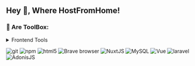## Hey 👋, Where HostFromHome!

### 🔨 Are ToolBox:

<details>
  <summary>Frontend Tools</b></summary>
  <br/>

  ![React](https://img.shields.io/badge/-React-45b8d8?style=flat&logo=react&logoColor=white)&nbsp;
  ![TypeScript](https://img.shields.io/badge/-TypeScript-007ACC?style=flat&logo=typescript&logoColor=white)&nbsp;
  ![HTML5](https://img.shields.io/badge/-HTML5-E34F26?style=flat&logo=html5&logoColor=white)&nbsp;
</details>

<p>
  
  <img alt="git" src="https://img.shields.io/badge/-Git-F05032?style=flat&logo=git&logoColor=white" />
  <img alt="npm" src="https://img.shields.io/badge/-NPM-CB3837?style=flat&logo=npm&logoColor=white" />
  <img alt="html5" src="" />
  <img alt="Brave browser" src="https://img.shields.io/badge/-Brave_Browser-FB542B?style=flat&logo=brave&logoColor=white" />
  <img alt="NuxtJS" src="https://img.shields.io/badge/nuxt.js-00DC82?style=for-the-badge&style=flat&logo=nuxt.js&logoColor=white" />
  <img alt="MySQL" src="https://img.shields.io/badge/-MySQL-4479A1?style=flat&logo=mysql&labelColor=4479A1&logoColor=FFF" />
  <img alt="Vue" src="https://img.shields.io/badge/-Vue.js-4fc08d?style=flat&logo=vuedotjs&logoColor=white" />
  <img alt="laravel" src="https://img.shields.io/badge/Laravel-F05340?logo=laravel&logoColor=white" />
  <img alt="AdonisJS" src="https://img.shields.io/badge/AdonisJS-330066?style=flat&logo=adonisjs&logoColor=white"> 
</p>
